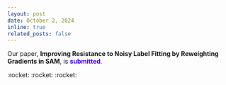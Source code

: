 ```yaml
---
layout: post
date: October 2, 2024
inline: true
related_posts: false
---
```


<p>
  Our paper, <strong>Improving Resistance to Noisy Label Fitting by Reweighting Gradients in SAM</strong>, is <strong><span style="color: #4400ff;">submitted</strong>.
</p>
:rocket: :rocket: :rocket: